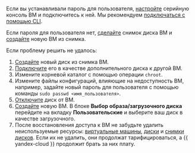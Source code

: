Если вы устанавливали пароль для пользователя, [настройте](../../compute/operations/serial-console/index.md) серийную консоль ВМ и подключитесь к ней. Мы рекомендуем [подключаться с помощью CLI](../../compute/operations/serial-console/connect-cli.md).

Если пароля для пользователя нет, [сделайте](../../compute/operations/disk-control/create-snapshot.md) снимок диска ВМ и [создайте](../../compute/operations/vm-create/create-from-snapshots.md) новую ВМ из снимка.

Если проблему решить не удалось:

1. [Создайте](../../compute/operations/disk-create/from-snapshot.md) новый диск из снимка ВМ.
1. [Подключите](../../compute/operations/vm-control/vm-attach-disk.md) его в качестве дополнительного диска к другой ВМ.
1. Измените корневой каталог с помощью операции `сhroot`.
1. Измените файлы конфигураций, влияющие на недоступность ВМ, например, задайте новый пароль для пользователя с помощью команды `sudo passwd <имя_пользователя>`.
1. [Отключите](../../compute/operations/vm-control/vm-detach-disk.md) диск от ВМ.
1. [Создайте](../../compute/operations/vm-create/create-from-snapshots.md) новую ВМ. В блоке **Выбор образа/загрузочного диска** перейдите на вкладку **Пользовательские** и выберите ваш диск в качестве загрузочного.
1. После восстановления доступа к ВМ не забудьте удалить неиспользуемые ресурсы: [виртуальные машины](../../compute/operations/vm-control/vm-delete.md), [диски](../../compute/operations/disk-control/delete.md) и [снимки дисков](../../compute/operations/snapshot-control/delete.md). Если их не удалить, они продолжат тарифицироваться, а {{ yandex-cloud }} продолжит брать за них плату.